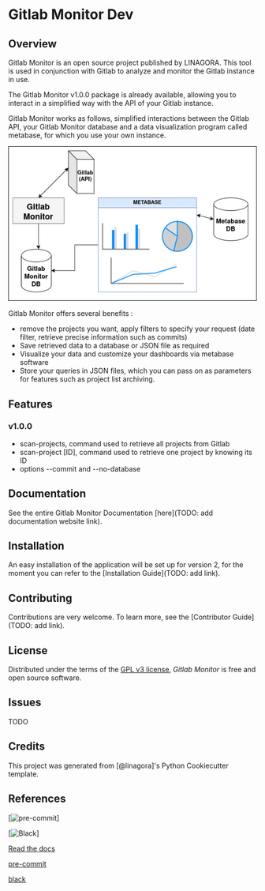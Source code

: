 # Gitlab Monitor Dev

## Overview

Gitlab Monitor is an open source project published by LINAGORA. This tool is used in conjunction with Gitlab to analyze and monitor the Gitlab instance in use.

The Gitlab Monitor v1.0.0 package is already available, allowing you to interact in a simplified way with the API of your Gitlab instance.

Gitlab Monitor works as follows, simplified interactions between the Gitlab API, your Gitlab Monitor database and a data visualization program called metabase, for which you use your own instance.

![Gitlab Monitor overview Diagram](docs/_static/gitlab_monitor.drawio.png)

Gitlab Monitor offers several benefits :
- remove the projects you want, apply filters to specify your request (date filter, retrieve precise information such as commits)
- Save retrieved data to a database or JSON file as required
- Visualize your data and customize your dashboards via metabase software
- Store your queries in JSON files, which you can pass on as parameters for features such as project list archiving.


## Features
### v1.0.0
- scan-projects, command used to retrieve all projects from Gitlab
- scan-project [ID], command used to retrieve one project by knowing its ID
- options --commit and --no-database

## Documentation

See the entire Gitlab Monitor Documentation [here](TODO: add documentation website link).

## Installation

An easy installation of the application will be set up for version 2, for the moment you can refer to the [Installation Guide](TODO: add link).

## Contributing

Contributions are very welcome.
To learn more, see the [Contributor Guide](TODO: add link).

## License

Distributed under the terms of the [GPL v3 license](LICENSE),
_Gitlab Monitor_ is free and open source software.

## Issues

TODO

## Credits

This project was generated from [@linagora]'s Python Cookiecutter template.

## References
[![pre-commit](https://img.shields.io/badge/pre--commit-enabled-brightgreen?logo=pre-commit&logoColor=white)]

[![Black](https://img.shields.io/badge/code%20style-black-000000.svg)]

[Read the docs](https://docs.readthedocs.com/platform/stable/)

[pre-commit](https://github.com/pre-commit/pre-commit)

[black](https://github.com/psf/black)